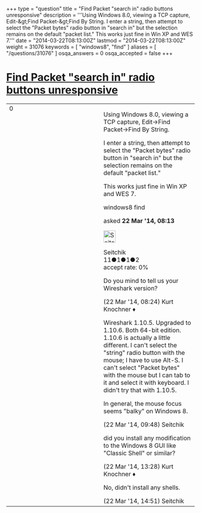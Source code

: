 +++
type = "question"
title = "Find Packet &quot;search in&quot; radio buttons unresponsive"
description = '''Using Windows 8.0, viewing a TCP capture, Edit-&amp;gt;Find Packet-&amp;gt;Find By String. I enter a string, then attempt to select the &quot;Packet bytes&quot; radio button in &quot;search in&quot; but the selection remains on the default &quot;packet list.&quot; This works just fine in Win XP and WES 7.'''
date = "2014-03-22T08:13:00Z"
lastmod = "2014-03-22T08:13:00Z"
weight = 31076
keywords = [ "windows8", "find" ]
aliases = [ "/questions/31076" ]
osqa_answers = 0
osqa_accepted = false
+++

<div class="headNormal">

# [Find Packet "search in" radio buttons unresponsive](/questions/31076/find-packet-search-in-radio-buttons-unresponsive)

</div>

<div id="main-body">

<div id="askform">

<table id="question-table" style="width:100%;"><colgroup><col style="width: 50%" /><col style="width: 50%" /></colgroup><tbody><tr class="odd"><td style="width: 30px; vertical-align: top"><div class="vote-buttons"><div id="post-31076-score" class="post-score" title="current number of votes">0</div><div id="favorite-count" class="favorite-count"></div></div></td><td><div id="item-right"><div class="question-body"><p>Using Windows 8.0, viewing a TCP capture, Edit-&gt;Find Packet-&gt;Find By String.</p><p>I enter a string, then attempt to select the "Packet bytes" radio button in "search in" but the selection remains on the default "packet list."</p><p>This works just fine in Win XP and WES 7.</p></div><div id="question-tags" class="tags-container tags">windows8 find</div><div id="question-controls" class="post-controls"></div><div class="post-update-info-container"><div class="post-update-info post-update-info-user"><p>asked <strong>22 Mar '14, 08:13</strong></p><img src="https://secure.gravatar.com/avatar/9586d9ff5b437f6942868a4cb0d6548f?s=32&amp;d=identicon&amp;r=g" class="gravatar" width="32" height="32" alt="Seitchik&#39;s gravatar image" /><p>Seitchik<br />
<span class="score" title="11 reputation points">11</span><span title="1 badges"><span class="badge1">●</span><span class="badgecount">1</span></span><span title="1 badges"><span class="silver">●</span><span class="badgecount">1</span></span><span title="2 badges"><span class="bronze">●</span><span class="badgecount">2</span></span><br />
<span class="accept_rate" title="Rate of the user&#39;s accepted answers">accept rate:</span> <span title="Seitchik has no accepted answers">0%</span></p></div></div><div id="comments-container-31076" class="comments-container"><span id="31077"></span><div id="comment-31077" class="comment"><div id="post-31077-score" class="comment-score"></div><div class="comment-text"><p>Do you mind to tell us your Wireshark version?</p></div><div id="comment-31077-info" class="comment-info"><span class="comment-age">(22 Mar '14, 08:24)</span> Kurt Knochner ♦</div></div><span id="31079"></span><div id="comment-31079" class="comment"><div id="post-31079-score" class="comment-score"></div><div class="comment-text"><p>Wireshark 1.10.5. Upgraded to 1.10.6. Both 64-bit edition. 1.10.6 is actually a little different. I can't select the "string" radio button with the mouse; I have to use Alt-S. I can't select "Packet bytes" with the mouse but I can tab to it and select it with keyboard. I didn't try that with 1.10.5.</p><p>In general, the mouse focus seems "balky" on Windows 8.</p></div><div id="comment-31079-info" class="comment-info"><span class="comment-age">(22 Mar '14, 09:48)</span> Seitchik</div></div><span id="31081"></span><div id="comment-31081" class="comment"><div id="post-31081-score" class="comment-score"></div><div class="comment-text"><p>did you install any modification to the Windows 8 GUI like "Classic Shell" or similar?</p></div><div id="comment-31081-info" class="comment-info"><span class="comment-age">(22 Mar '14, 13:28)</span> Kurt Knochner ♦</div></div><span id="31088"></span><div id="comment-31088" class="comment"><div id="post-31088-score" class="comment-score"></div><div class="comment-text"><p>No, didn't install any shells.</p></div><div id="comment-31088-info" class="comment-info"><span class="comment-age">(22 Mar '14, 14:51)</span> Seitchik</div></div></div><div id="comment-tools-31076" class="comment-tools"></div><div class="clear"></div><div id="comment-31076-form-container" class="comment-form-container"></div><div class="clear"></div></div></td></tr></tbody></table>

</div>

</div>

